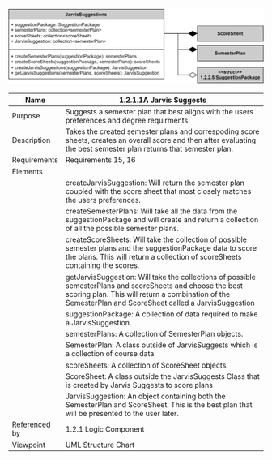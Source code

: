![Jarvis Suggests Structure Chart](TeamTwoFiles/JarvisSuggestClass.svg)

| Name | 1.2.1.1A Jarvis Suggests |
| ----------- | ----------- |
| Purpose | Suggests a semester plan that best aligns with the users preferences and degree requirments. |
| Description | Takes the created semester plans and correspoding score sheets, creates an overall score and then after evaluating the best semester plan returns that semester plan.  |
| Requirements | Requirements 15, 16 |
| Elements 
|  | createJarvisSuggestion: Will return the semester plan coupled with the score sheet that most closely matches the users preferences. |
|  | createSemesterPlans: Will take all the data from the suggestionPackage and will create and return a collection of all the possible semester plans.|
|  | createScoreSheets: Will take the collection of possible semester plans and the suggestionPackage data to score the plans. This will return a collection of scoreSheets containing the scores. |
|  | getJarvisSuggestion: Will take the collections of possible semesterPlans and scoreSheets and choose the best scoring plan. This will return a combination of the SemesterPlan and ScoreSheet called a JarvisSuggestion|
|  | suggestionPackage: A collection of data required to make a JarvisSuggestion.|
|  | semesterPlans: A collection of SemesterPlan objects.|
|  | SemesterPlan: A class outside of JarvisSuggests which is a collection of course data |
|  | scoreSheets: A collection of ScoreSheet objects.|
|  | ScoreSheet: A class outside the JarvisSuggests Class that is created by Jarvis Suggests to score plans|
|  | JarvisSuggestion: An object containing both the SemesterPlan and ScoreSheet. This is the best plan that will be presented to the user later.|
| Referenced by | 1.2.1 Logic Component  |
| Viewpoint | UML Structure Chart
